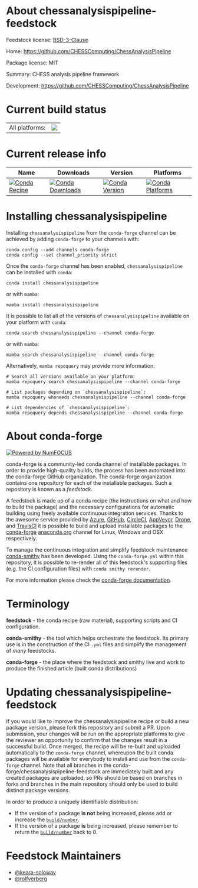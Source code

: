 About chessanalysispipeline-feedstock
=====================================

Feedstock license: [BSD-3-Clause](https://github.com/conda-forge/chessanalysispipeline-feedstock/blob/main/LICENSE.txt)

Home: https://github.com/CHESSComputing/ChessAnalysisPipeline

Package license: MIT

Summary: CHESS analysis pipeline framework

Development: https://github.com/CHESSComputing/ChessAnalysisPipeline

Current build status
====================


<table><tr><td>All platforms:</td>
    <td>
      <a href="https://dev.azure.com/conda-forge/feedstock-builds/_build/latest?definitionId=18999&branchName=main">
        <img src="https://dev.azure.com/conda-forge/feedstock-builds/_apis/build/status/chessanalysispipeline-feedstock?branchName=main">
      </a>
    </td>
  </tr>
</table>

Current release info
====================

| Name | Downloads | Version | Platforms |
| --- | --- | --- | --- |
| [![Conda Recipe](https://img.shields.io/badge/recipe-chessanalysispipeline-green.svg)](https://anaconda.org/conda-forge/chessanalysispipeline) | [![Conda Downloads](https://img.shields.io/conda/dn/conda-forge/chessanalysispipeline.svg)](https://anaconda.org/conda-forge/chessanalysispipeline) | [![Conda Version](https://img.shields.io/conda/vn/conda-forge/chessanalysispipeline.svg)](https://anaconda.org/conda-forge/chessanalysispipeline) | [![Conda Platforms](https://img.shields.io/conda/pn/conda-forge/chessanalysispipeline.svg)](https://anaconda.org/conda-forge/chessanalysispipeline) |

Installing chessanalysispipeline
================================

Installing `chessanalysispipeline` from the `conda-forge` channel can be achieved by adding `conda-forge` to your channels with:

```
conda config --add channels conda-forge
conda config --set channel_priority strict
```

Once the `conda-forge` channel has been enabled, `chessanalysispipeline` can be installed with `conda`:

```
conda install chessanalysispipeline
```

or with `mamba`:

```
mamba install chessanalysispipeline
```

It is possible to list all of the versions of `chessanalysispipeline` available on your platform with `conda`:

```
conda search chessanalysispipeline --channel conda-forge
```

or with `mamba`:

```
mamba search chessanalysispipeline --channel conda-forge
```

Alternatively, `mamba repoquery` may provide more information:

```
# Search all versions available on your platform:
mamba repoquery search chessanalysispipeline --channel conda-forge

# List packages depending on `chessanalysispipeline`:
mamba repoquery whoneeds chessanalysispipeline --channel conda-forge

# List dependencies of `chessanalysispipeline`:
mamba repoquery depends chessanalysispipeline --channel conda-forge
```


About conda-forge
=================

[![Powered by
NumFOCUS](https://img.shields.io/badge/powered%20by-NumFOCUS-orange.svg?style=flat&colorA=E1523D&colorB=007D8A)](https://numfocus.org)

conda-forge is a community-led conda channel of installable packages.
In order to provide high-quality builds, the process has been automated into the
conda-forge GitHub organization. The conda-forge organization contains one repository
for each of the installable packages. Such a repository is known as a *feedstock*.

A feedstock is made up of a conda recipe (the instructions on what and how to build
the package) and the necessary configurations for automatic building using freely
available continuous integration services. Thanks to the awesome service provided by
[Azure](https://azure.microsoft.com/en-us/services/devops/), [GitHub](https://github.com/),
[CircleCI](https://circleci.com/), [AppVeyor](https://www.appveyor.com/),
[Drone](https://cloud.drone.io/welcome), and [TravisCI](https://travis-ci.com/)
it is possible to build and upload installable packages to the
[conda-forge](https://anaconda.org/conda-forge) [anaconda.org](https://anaconda.org/)
channel for Linux, Windows and OSX respectively.

To manage the continuous integration and simplify feedstock maintenance
[conda-smithy](https://github.com/conda-forge/conda-smithy) has been developed.
Using the ``conda-forge.yml`` within this repository, it is possible to re-render all of
this feedstock's supporting files (e.g. the CI configuration files) with ``conda smithy rerender``.

For more information please check the [conda-forge documentation](https://conda-forge.org/docs/).

Terminology
===========

**feedstock** - the conda recipe (raw material), supporting scripts and CI configuration.

**conda-smithy** - the tool which helps orchestrate the feedstock.
                   Its primary use is in the construction of the CI ``.yml`` files
                   and simplify the management of *many* feedstocks.

**conda-forge** - the place where the feedstock and smithy live and work to
                  produce the finished article (built conda distributions)


Updating chessanalysispipeline-feedstock
========================================

If you would like to improve the chessanalysispipeline recipe or build a new
package version, please fork this repository and submit a PR. Upon submission,
your changes will be run on the appropriate platforms to give the reviewer an
opportunity to confirm that the changes result in a successful build. Once
merged, the recipe will be re-built and uploaded automatically to the
`conda-forge` channel, whereupon the built conda packages will be available for
everybody to install and use from the `conda-forge` channel.
Note that all branches in the conda-forge/chessanalysispipeline-feedstock are
immediately built and any created packages are uploaded, so PRs should be based
on branches in forks and branches in the main repository should only be used to
build distinct package versions.

In order to produce a uniquely identifiable distribution:
 * If the version of a package **is not** being increased, please add or increase
   the [``build/number``](https://docs.conda.io/projects/conda-build/en/latest/resources/define-metadata.html#build-number-and-string).
 * If the version of a package **is** being increased, please remember to return
   the [``build/number``](https://docs.conda.io/projects/conda-build/en/latest/resources/define-metadata.html#build-number-and-string)
   back to 0.

Feedstock Maintainers
=====================

* [@keara-soloway](https://github.com/keara-soloway/)
* [@rolfverberg](https://github.com/rolfverberg/)

